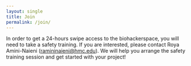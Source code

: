 ```yaml
---
layout: single
title: Join
permalink: /join/
---
```


In order to get a 24-hours swipe access to the biohackerspace, you will need to take a safety training. If you are interested, please contact Roya Amini-Naieni (ramininaieni@hmc.edu). We will help you arrange the safety training session and get started with your project!
